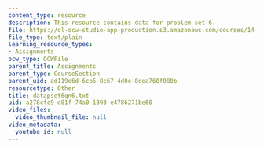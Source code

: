 ```yaml
---
content_type: resource
description: This resource contains data for problem set 6.
file: https://ol-ocw-studio-app-production.s3.amazonaws.com/courses/14-381-statistical-method-in-economics-fall-2006/a278cfc9d81f74a01893e4786271be60_datapset6qn6.txt
file_type: text/plain
learning_resource_types:
- Assignments
ocw_type: OCWFile
parent_title: Assignments
parent_type: CourseSection
parent_uid: ad119e6d-6cb5-8c67-4d0e-8dea760f080b
resourcetype: Other
title: datapset6qn6.txt
uid: a278cfc9-d81f-74a0-1893-e4786271be60
video_files:
  video_thumbnail_file: null
video_metadata:
  youtube_id: null
---
```

